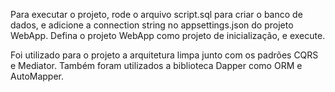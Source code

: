 
Para executar o projeto, rode o arquivo script.sql para criar o banco de dados, e adicione a connection string no appsettings.json do projeto WebApp.
Defina o projeto WebApp como projeto de inicialização, e execute.


Foi utilizado para o projeto a arquitetura limpa junto com os padrões CQRS e Mediator.
Também foram utilizados a biblioteca Dapper como ORM e AutoMapper. 

